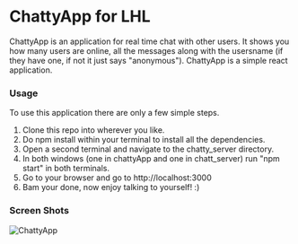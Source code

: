 ChattyApp for LHL
=====================

ChattyApp is an application for real time chat with other users. It shows you how many users are online, all the messages along with the usersname (if they have one, if not it just says "anonymous"). ChattyApp is a simple react application.

### Usage

To use this application there are only a few simple steps.

1. Clone this repo into wherever you like.
2. Do npm install within your terminal to install all the dependencies.
3. Open a second terminal and navigate to the chatty_server directory.
4. In both windows (one in chattyApp and one in chatt_server) run "npm start" in both terminals.
5. Go to your browser and go to http://localhost:3000
6. Bam your done, now enjoy talking to yourself! :)

### Screen Shots
![ChattyApp]("https://github.com/TylerNRobertson/LHL-chattyapp/blob/master/chatty.png")
